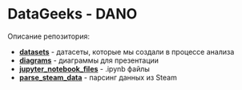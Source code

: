 # DataGeeks - DANO

Описание репозитория:
- [**datasets**](https://github.com/Nisakoo/dano-datageeks/tree/master/datasets) - датасеты, которые мы создали в процессе анализа
- [**diagrams**](https://github.com/Nisakoo/dano-datageeks/tree/master/diagrams) - диаграммы для презентации
- [**jupyter_notebook_files**](https://github.com/Nisakoo/dano-datageeks/tree/master/jupyter_notebook_files) - .ipynb файлы
- [**parse_steam_data**](https://github.com/Nisakoo/dano-datageeks/tree/master/parse_steam_data) - парсинг данных из Steam
